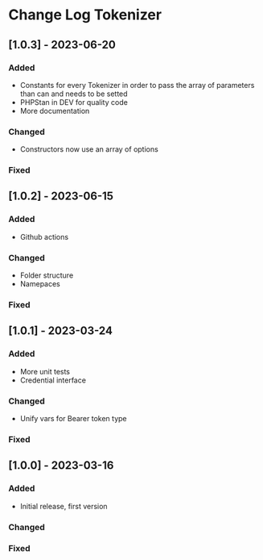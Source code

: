 # Change Log Tokenizer


## [1.0.3] - 2023-06-20

### Added

- Constants for every Tokenizer in order to pass the array of parameters than can and needs to be setted
- PHPStan in DEV for quality code
- More documentation

### Changed

- Constructors now use an array of options

### Fixed


## [1.0.2] - 2023-06-15

### Added

- Github actions

### Changed

- Folder structure
- Namepaces

### Fixed


## [1.0.1] - 2023-03-24

### Added

- More unit tests
- Credential interface

### Changed

- Unify vars for Bearer token type

### Fixed


## [1.0.0] - 2023-03-16

### Added

- Initial release, first version

### Changed

### Fixed
